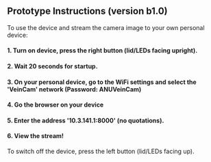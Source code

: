 ## Prototype Instructions (version b1.0)

To use the device and stream the camera image to your own personal device:

#### 1. Turn on device, press the right button (lid/LEDs facing upright).
#### 2. Wait 20 seconds for startup.
#### 3. On your personal device, go to the WiFi settings and select the 'VeinCam' network (Password: ANUVeinCam)
#### 4. Go the browser on your device
#### 5. Enter the address '10.3.141.1:8000' (no quotations).
#### 6. View the stream!

To switch off the device, press the left button (lid/LEDs facing up). 
